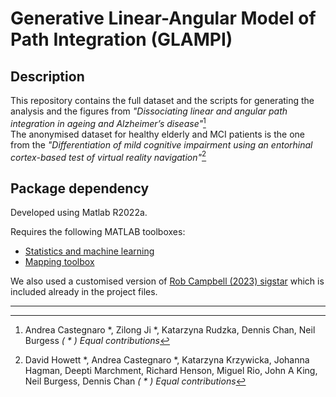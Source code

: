 Generative Linear-Angular Model of Path Integration (GLAMPI)  
======

## Description 
This repository contains the full dataset and the scripts for generating the analysis and the figures from _"Dissociating linear and angular path integration in ageing and Alzheimer’s disease"_[^1]  
The anonymised dataset for healthy elderly and MCI patients is the one from the _"Differentiation of mild cognitive impairment using an entorhinal cortex-based test of virtual reality navigation"_[^2]

## Package dependency
Developed using Matlab R2022a.

Requires the following MATLAB toolboxes:

- [Statistics and machine learning](https://uk.mathworks.com/products/statistics.html)
- [Mapping toolbox](https://uk.mathworks.com/products/mapping.html)

We also used a customised version of [Rob Campbell (2023) sigstar](https://github.com/raacampbell/sigstar) which is included already in the project files.

---
[^1]: Andrea Castegnaro *, Zilong Ji *, Katarzyna Rudzka, Dennis Chan, Neil Burgess _( * ) Equal contributions_

[^2]: David Howett *, Andrea Castegnaro *, Katarzyna Krzywicka, Johanna Hagman, Deepti Marchment, Richard Henson, Miguel Rio, John A King, Neil Burgess, Dennis Chan _( * ) Equal contributions_